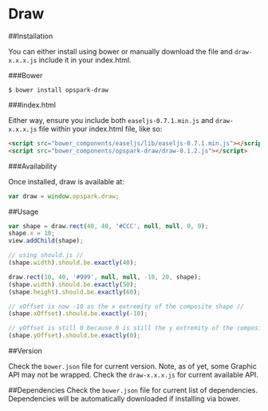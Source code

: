 Draw
===

##Installation

You can either install using bower or manually download the file and `draw-x.x.x.js` include it in your index.html.

###Bower

````
$ bower install opspark-draw
````

###index.html

Either way, ensure you include both `easeljs-0.7.1.min.js` and `draw-x.x.x.js` file within your index.html file, like so:

````html
<script src="bower_components/easeljs/lib/easeljs-0.7.1.min.js"></script>
<script src="bower_components/opspark-draw/draw-0.1.2.js"></script>
````

###Availability

Once installed, draw is available at:

````javascript
var draw = window.opspark.draw;
````

##Usage

````javascript
var shape = draw.rect(40, 40, '#CCC', null, null, 0, 0);
shape.x = 10;
view.addChild(shape);

// using should.js //
(shape.width).should.be.exactly(40);

draw.rect(10, 40, '#999', null, null, -10, 20, shape);
(shape.width).should.be.exactly(50);
(shape.height).should.be.exactly(60);

// xOffset is now -10 as the x extremity of the composite shape //
(shape.xOffset).should.be.exactly(-10);

// yOffset is still 0 because 0 is still the y extremity of the composite shape //
(shape.yOffset).should.be.exactly(0);
````

##Version

Check the `bower.json` file for current version.  Note, as of yet, some Graphic API may not be wrapped.  Check the `draw-x.x.x.js` for current available API.

##Dependencies
Check the `bower.json` file for current list of dependencies.  Dependencies will be automatically downloaded if installing via bower.